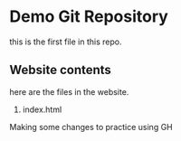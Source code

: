 # Demo Git Repository

this is the first file in this repo.

## Website contents

here are the files in the website.

1. index.html

Making some changes to practice using GH